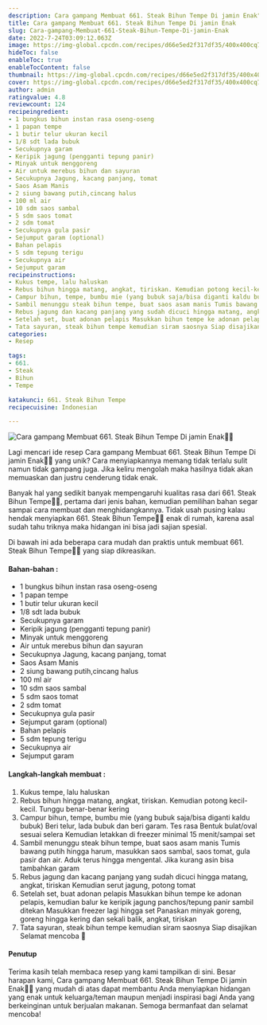 ```yaml
---
description: Cara gampang Membuat 661. Steak Bihun Tempe Di jamin Enak"
title: Cara gampang Membuat 661. Steak Bihun Tempe Di jamin Enak
slug: Cara-gampang-Membuat-661-Steak-Bihun-Tempe-Di-jamin-Enak
date: 2022-7-24T03:09:12.063Z
image: https://img-global.cpcdn.com/recipes/d66e5ed2f317df35/400x400cq70/photo.jpg
hideToc: false
enableToc: true
enableTocContent: false
thumbnail: https://img-global.cpcdn.com/recipes/d66e5ed2f317df35/400x400cq70/photo.jpg
cover: https://img-global.cpcdn.com/recipes/d66e5ed2f317df35/400x400cq70/photo.jpg
author: admin
ratingvalue: 4.8
reviewcount: 124
recipeingredient:
- 1 bungkus bihun instan rasa oseng-oseng
- 1 papan tempe
- 1 butir telur ukuran kecil
- 1/8 sdt lada bubuk
- Secukupnya garam
- Keripik jagung (pengganti tepung panir)
- Minyak untuk menggoreng
- Air untuk merebus bihun dan sayuran
- Secukupnya Jagung, kacang panjang, tomat
- Saos Asam Manis
- 2 siung bawang putih,cincang halus
- 100 ml air
- 10 sdm saos sambal
- 5 sdm saos tomat
- 2 sdm tomat
- Secukupnya gula pasir
- Sejumput garam (optional)
- Bahan pelapis
- 5 sdm tepung terigu
- Secukupnya air
- Sejumput garam
recipeinstructions:
- Kukus tempe, lalu haluskan
- Rebus bihun hingga matang, angkat, tiriskan. Kemudian potong kecil-kecil. Tunggu benar-benar kering
- Campur bihun, tempe, bumbu mie (yang bubuk saja/bisa diganti kaldu bubuk) Beri telur, lada bubuk dan beri garam. Tes rasa Bentuk bulat/oval sesuai selera Kemudian letakkan di freezer minimal 15 menit/sampai set
- Sambil menunggu steak bihun tempe, buat saos asam manis Tumis bawang putih hingga harum, masukkan saos sambal, saos tomat, gula pasir dan air. Aduk terus hingga mengental. Jika kurang asin bisa tambahkan garam
- Rebus jagung dan kacang panjang yang sudah dicuci hingga matang, angkat, tiriskan Kemudian serut jagung, potong tomat
- Setelah set, buat adonan pelapis Masukkan bihun tempe ke adonan pelapis, kemudian balur ke keripik jagung panchos/tepung panir sambil ditekan Masukkan freezer lagi hingga set Panaskan minyak goreng, goreng hingga kering dan sekali balik, angkat, tiriskan
- Tata sayuran, steak bihun tempe kemudian siram saosnya Siap disajikan Selamat mencoba 💜
categories:
- Resep

tags:
- 661.
- Steak
- Bihun
- Tempe

katakunci: 661. Steak Bihun Tempe
recipecuisine: Indonesian

---
```


![Cara gampang Membuat 661. Steak Bihun Tempe Di jamin Enak👩‍🍳](https://img-global.cpcdn.com/recipes/d66e5ed2f317df35/400x400cq70/photo.jpg)

Lagi mencari ide resep Cara gampang Membuat 661. Steak Bihun Tempe Di jamin Enak👩‍🍳 yang unik? Cara menyiapkannya memang tidak terlalu sulit namun tidak gampang juga. Jika keliru mengolah maka hasilnya tidak akan memuaskan dan justru cenderung tidak enak.

Banyak hal yang sedikit banyak mempengaruhi kualitas rasa dari 661. Steak Bihun Tempe👩‍🍳, pertama dari jenis bahan, kemudian pemilihan bahan segar sampai cara membuat dan menghidangkannya. Tidak usah pusing kalau hendak menyiapkan 661. Steak Bihun Tempe👩‍🍳 enak di rumah, karena asal sudah tahu triknya maka hidangan ini bisa jadi sajian spesial.

Di bawah ini ada beberapa cara mudah dan praktis untuk membuat 661. Steak Bihun Tempe👩‍🍳 yang siap dikreasikan.

<!--inarticleads1-->

#### Bahan-bahan :

- 1 bungkus bihun instan rasa oseng-oseng
- 1 papan tempe
- 1 butir telur ukuran kecil
- 1/8 sdt lada bubuk
- Secukupnya garam
- Keripik jagung (pengganti tepung panir)
- Minyak untuk menggoreng
- Air untuk merebus bihun dan sayuran
- Secukupnya Jagung, kacang panjang, tomat
- Saos Asam Manis
- 2 siung bawang putih,cincang halus
- 100 ml air
- 10 sdm saos sambal
- 5 sdm saos tomat
- 2 sdm tomat
- Secukupnya gula pasir
- Sejumput garam (optional)
- Bahan pelapis
- 5 sdm tepung terigu
- Secukupnya air
- Sejumput garam

<!--inarticleads2-->

#### Langkah-langkah membuat :

1. Kukus tempe, lalu haluskan
1. Rebus bihun hingga matang, angkat, tiriskan. Kemudian potong kecil-kecil. Tunggu benar-benar kering
1. Campur bihun, tempe, bumbu mie (yang bubuk saja/bisa diganti kaldu bubuk) Beri telur, lada bubuk dan beri garam. Tes rasa Bentuk bulat/oval sesuai selera Kemudian letakkan di freezer minimal 15 menit/sampai set
1. Sambil menunggu steak bihun tempe, buat saos asam manis Tumis bawang putih hingga harum, masukkan saos sambal, saos tomat, gula pasir dan air. Aduk terus hingga mengental. Jika kurang asin bisa tambahkan garam
1. Rebus jagung dan kacang panjang yang sudah dicuci hingga matang, angkat, tiriskan Kemudian serut jagung, potong tomat
1. Setelah set, buat adonan pelapis Masukkan bihun tempe ke adonan pelapis, kemudian balur ke keripik jagung panchos/tepung panir sambil ditekan Masukkan freezer lagi hingga set Panaskan minyak goreng, goreng hingga kering dan sekali balik, angkat, tiriskan
1. Tata sayuran, steak bihun tempe kemudian siram saosnya Siap disajikan Selamat mencoba 💜

#### Penutup

Terima kasih telah membaca resep yang kami tampilkan di sini. Besar harapan kami, Cara gampang Membuat 661. Steak Bihun Tempe Di jamin Enak👩‍🍳 yang mudah di atas dapat membantu Anda menyiapkan hidangan yang enak untuk keluarga/teman maupun menjadi inspirasi bagi Anda yang berkeinginan untuk berjualan makanan. Semoga bermanfaat dan selamat mencoba!